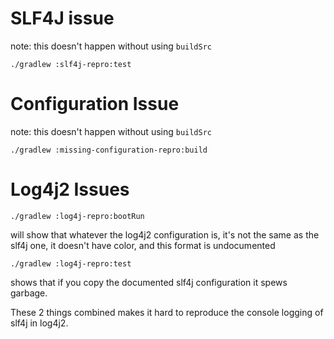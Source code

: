 # SLF4J issue

note: this doesn't happen without using `buildSrc`

```
./gradlew :slf4j-repro:test
```

# Configuration Issue

note: this doesn't happen without using `buildSrc`

```
./gradlew :missing-configuration-repro:build
```

# Log4j2 Issues

```
./gradlew :log4j-repro:bootRun
```
will show that whatever the log4j2 configuration is, it's not the same as the slf4j one, it doesn't have color, and this format is undocumented

```
./gradlew :log4j-repro:test
```

shows that if you copy the documented slf4j configuration it spews garbage.

These 2 things combined makes it hard to reproduce the console logging of slf4j in log4j2.
